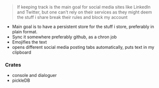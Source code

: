 > If keeping track is the main goal for social media sites like LinkedIn and Twitter, but one can't rely on their services as they might deem the stuff i share break their rules and block my account 

- Main goal is to have a persistent store for the stuff i store, preferably in plain format.  
- Sync it somewhere preferably github, as a chron job
- Emojifies the text
- opens different social media posting tabs automatically, puts text in my clipboard


### Crates

- console and dialoguer 
- pickleDB  
